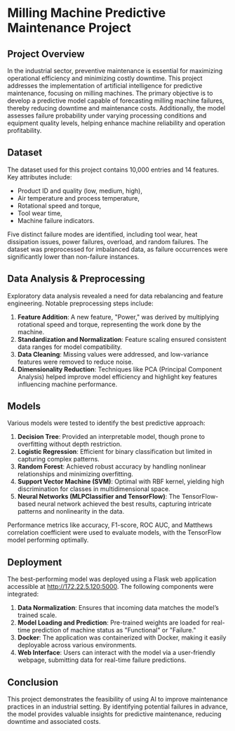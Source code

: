 
# Milling Machine Predictive Maintenance Project

## Project Overview
In the industrial sector, preventive maintenance is essential for maximizing operational efficiency and minimizing costly downtime. This project addresses the implementation of artificial intelligence for predictive maintenance, focusing on milling machines. The primary objective is to develop a predictive model capable of forecasting milling machine failures, thereby reducing downtime and maintenance costs. Additionally, the model assesses failure probability under varying processing conditions and equipment quality levels, helping enhance machine reliability and operation profitability.

## Dataset
The dataset used for this project contains 10,000 entries and 14 features. Key attributes include:
- Product ID and quality (low, medium, high),
- Air temperature and process temperature,
- Rotational speed and torque,
- Tool wear time,
- Machine failure indicators.

Five distinct failure modes are identified, including tool wear, heat dissipation issues, power failures, overload, and random failures. The dataset was preprocessed for imbalanced data, as failure occurrences were significantly lower than non-failure instances.

## Data Analysis & Preprocessing
Exploratory data analysis revealed a need for data rebalancing and feature engineering. Notable preprocessing steps include:
1. **Feature Addition**: A new feature, "Power," was derived by multiplying rotational speed and torque, representing the work done by the machine.
2. **Standardization and Normalization**: Feature scaling ensured consistent data ranges for model compatibility.
3. **Data Cleaning**: Missing values were addressed, and low-variance features were removed to reduce noise.
4. **Dimensionality Reduction**: Techniques like PCA (Principal Component Analysis) helped improve model efficiency and highlight key features influencing machine performance.

## Models
Various models were tested to identify the best predictive approach:
1. **Decision Tree**: Provided an interpretable model, though prone to overfitting without depth restriction.
2. **Logistic Regression**: Efficient for binary classification but limited in capturing complex patterns.
3. **Random Forest**: Achieved robust accuracy by handling nonlinear relationships and minimizing overfitting.
4. **Support Vector Machine (SVM)**: Optimal with RBF kernel, yielding high discrimination for classes in multidimensional space.
5. **Neural Networks (MLPClassifier and TensorFlow)**: The TensorFlow-based neural network achieved the best results, capturing intricate patterns and nonlinearity in the data.

Performance metrics like accuracy, F1-score, ROC AUC, and Matthews correlation coefficient were used to evaluate models, with the TensorFlow model performing optimally.

## Deployment
The best-performing model was deployed using a Flask web application accessible at http://172.22.5.120:5000. The following components were integrated:
1. **Data Normalization**: Ensures that incoming data matches the model’s trained scale.
2. **Model Loading and Prediction**: Pre-trained weights are loaded for real-time prediction of machine status as "Functional" or "Failure."
3. **Docker**: The application was containerized with Docker, making it easily deployable across various environments.
4. **Web Interface**: Users can interact with the model via a user-friendly webpage, submitting data for real-time failure predictions.

## Conclusion
This project demonstrates the feasibility of using AI to improve maintenance practices in an industrial setting. By identifying potential failures in advance, the model provides valuable insights for predictive maintenance, reducing downtime and associated costs.
